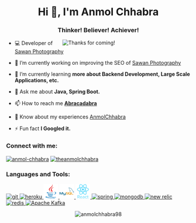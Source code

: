 <h1 align="center">Hi 👋, I'm Anmol Chhabra</h1>
<h3 align="center">Thinker! Believer! Achiever!</h3>

<img align="right" alt="Thanks for coming!" width="350" src="https://media.giphy.com/media/KfTNwV4VVwWtTY5F65/giphy.gif">

- 💻 Developer of [Sawan Photography](https://www.sawanphotography.com/)

- 🔭 I’m currently working on improving the SEO of [Sawan Photography](https://www.sawanphotography.com/)

- 🌱 I’m currently learning **more about Backend Development, Large Scale Applications, etc.**

- 💬 Ask me about **Java, Spring Boot.**

- 📫 How to reach me [**Abracadabra**](mailto:anmolchhabra098@gmail.com)

- 📄 Know about my experiences [AnmolChhabra](https://drive.google.com/file/d/1jZsvMNkTKZrmKH8n8nAF_fjJ12UlF47_/view?usp=sharing)

- ⚡ Fun fact **I Googled it.**

<h3 align="left">Connect with me:</h3>
<p align="left">
<a href="https://linkedin.com/in/anmol-chhabra" target="blank"><img align="center" src="https://raw.githubusercontent.com/rahuldkjain/github-profile-readme-generator/master/src/images/icons/Social/linked-in-alt.svg" alt="anmol-chhabra" height="30" width="40" /></a>
<a href="https://twitter.com/theanmolchhabra" target="blank"><img align="center" src="https://raw.githubusercontent.com/rahuldkjain/github-profile-readme-generator/master/src/images/icons/Social/twitter.svg" alt="theanmolchhabra" height="30" width="40" /></a>
</p>

<h3 align="left">Languages and Tools:</h3>
<p align="left"> <a href="https://git-scm.com/" target="_blank" rel="noreferrer"> <img src="https://www.vectorlogo.zone/logos/git-scm/git-scm-icon.svg" alt="git" width="40" height="40"/> </a> <a href="https://heroku.com" target="_blank" rel="noreferrer"> <img src="https://www.vectorlogo.zone/logos/heroku/heroku-icon.svg" alt="heroku" width="40" height="40"/> </a> <a href="https://www.java.com" target="_blank" rel="noreferrer"> <img src="https://raw.githubusercontent.com/devicons/devicon/master/icons/java/java-original.svg" alt="java" width="40" height="40"/> </a> <a href="https://www.mysql.com/" target="_blank" rel="noreferrer"> <img src="https://raw.githubusercontent.com/devicons/devicon/master/icons/mysql/mysql-original-wordmark.svg" alt="mysql" width="40" height="40"/> </a> <a href="https://reactjs.org/" target="_blank" rel="noreferrer"> <img src="https://raw.githubusercontent.com/devicons/devicon/master/icons/react/react-original-wordmark.svg" alt="react" width="40" height="40"/> </a> <a href="https://spring.io/" target="_blank" rel="noreferrer"> <img src="https://www.vectorlogo.zone/logos/springio/springio-icon.svg" alt="spring" width="40" height="40"/> </a> <a href="https://www.mongodb.com/" target="_blank" rel="noreferrer"> <img src="https://www.vectorlogo.zone/logos/mongodb/mongodb-icon.svg" alt="mongodb" width="40" height="40"/> </a> <a href="https://newrelic.com/" target="_blank" rel="noreferrer"> <img src="https://www.vectorlogo.zone/logos/newrelic/newrelic-icon.svg" alt="new relic" width="40" height="40"/> </a> <a href="https://redis.io/" target="_blank" rel="noreferrer"> <img src="https://www.vectorlogo.zone/logos/redis/redis-ar21.svg" alt="redis" width="40" height="40"/> </a> <a href="https://kafka.apache.org/" target="_blank" rel="noreferrer"> <img src="https://www.vectorlogo.zone/logos/apache_kafka/apache_kafka-ar21.svg" alt="Apache Kafka" width="40" height="40"/> </a>
 </p>

<p align="center"> <img src="https://komarev.com/ghpvc/?username=anmolchhabra98&label=VISITOR+COUNTER&color=blueviolet&style=plastic" alt="anmolchhabra98" /> </p>
